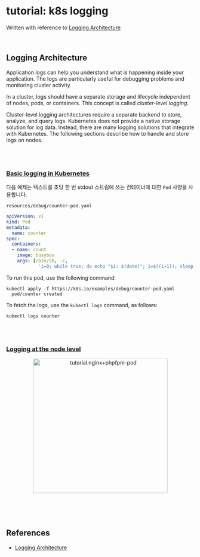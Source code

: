 # tutorial: k8s logging  

Written with reference to [Logging Architecture](https://kubernetes.io/docs/concepts/cluster-administration/logging/)  

<br/>

## Logging Architecture  

Application logs can help you understand what is happening inside your application. The logs are particularly useful for debugging problems and monitoring cluster activity.  

In a cluster, logs should have a separate storage and lifecycle independent of nodes, pods, or containers. This concept is called *cluster-level logging*.  

Cluster-level logging architectures require a separate backend to store, analyze, and query logs. Kubernetes does not provide a native storage solution for log data. Instead, there are many logging solutions that integrate with Kubernetes. The following sections describe how to handle and store logs on nodes.  

<br/><br/>

### [Basic logging in Kubernetes](https://kubernetes.io/docs/concepts/cluster-administration/logging/#basic-logging-in-kubernetes)  
다음 예제는 텍스트를 초당 한 번 stdout 스트림에 쓰는 컨테이너에 대한 `Pod` 사양을 사용합니다.  

`resources/debug/counter-pod.yaml`  
```yaml
apiVersion: v1
kind: Pod
metadata:
  name: counter
spec:
  containers:
  - name: count
    image: busybox
    args: [/bin/sh, -c,
            'i=0; while true; do echo "$i: $(date)"; i=$((i+1)); sleep 1; done']
```

To run this pod, use the following command:  
```shell
kubectl apply -f https://k8s.io/examples/debug/counter-pod.yaml
  pod/counter created
```

To fetch the logs, use the `kubectl logs` command, as follows:  
```shell
kubectl logs counter
```

<br/><br/>

### [Logging at the node level](https://kubernetes.io/docs/concepts/cluster-administration/logging/#logging-at-the-node-level)  

<figure>
<div style="text-align:center">
  <a href="https://d33wubrfki0l68.cloudfront.net/59b1aae2adcfe4f06270b99a2789012ed64bec1f/4d0ad/images/docs/user-guide/logging/logging-node-level.png">
  <img src="https://d33wubrfki0l68.cloudfront.net/59b1aae2adcfe4f06270b99a2789012ed64bec1f/4d0ad/images/docs/user-guide/logging/logging-node-level.png" style="width: 360px; max-width: 100%; height: auto" title="tutorial.nginx+phpfpm-pod" />
  </a>
</div>
</figure>

<br/><br/><br/>

## References  
* [Logging Architecture](https://kubernetes.io/docs/concepts/cluster-administration/logging/)  